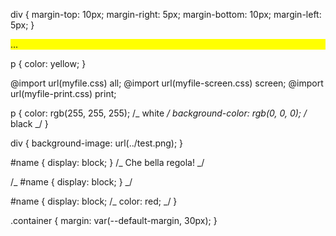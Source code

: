 div {
margin-top: 10px;
margin-right: 5px;
margin-bottom: 10px;
margin-left: 5px;
}

<link rel="stylesheet" type="text/css" href="myfile.css">

<style>
...il nostro CSS...
</style>

<div style="background-color: yellow">...</div>

p {
color: yellow;
}

@import url(myfile.css) all;
@import url(myfile-screen.css) screen;
@import url(myfile-print.css) print;

p {
color: rgb(255, 255, 255); /_ white _/
background-color: rgb(0, 0, 0); /_ black _/
}

div {
background-image: url(../test.png);
}

#name { display: block; } /_ Che bella regola! _/

/_ #name { display: block; } _/

#name {
display: block; /_
color: red;
_/
}

.container {
margin: var(--default-margin, 30px);
}
